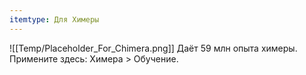 ```yaml
---
itemtype: Для Химеры
---
```

![[Temp/Placeholder_For_Chimera.png]]
Даёт 59 млн опыта химеры. Примените здесь: Химера > Обучение.
